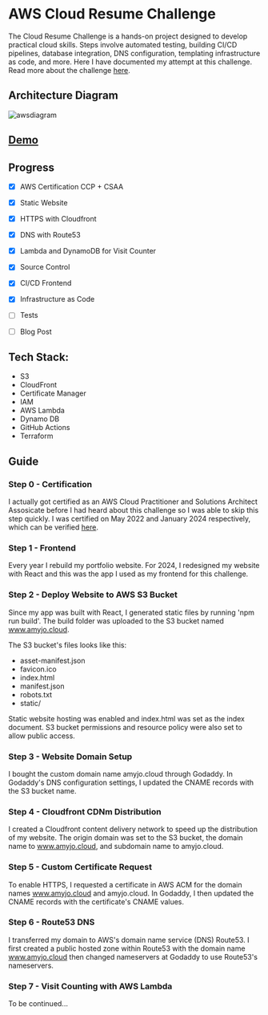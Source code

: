 # AWS Cloud Resume Challenge

The Cloud Resume Challenge is a hands-on project designed to develop practical cloud skills. Steps involve automated testing, building CI/CD pipelines, database integration, DNS configuration, templating infrastructure as code, and more.
Here I have documented my attempt at this challenge. Read more about the challenge [here](https://cloudresumechallenge.dev/docs/the-challenge/aws/).

## Architecture Diagram

![awsdiagram](https://github.com/user-attachments/assets/611db14b-5e75-4d32-968e-45d70f41f837)

## [Demo](https://amyjo.cloud/)

## Progress

- [x] AWS Certification CCP + CSAA
- [x] Static Website
- [x] HTTPS with Cloudfront
- [x] DNS with Route53
- [x] Lambda and DynamoDB for Visit Counter
- [x] Source Control
- [x] CI/CD Frontend
- [x] Infrastructure as Code

- [ ] Tests
- [ ] Blog Post

## Tech Stack:

- S3
- CloudFront
- Certificate Manager
- IAM
- AWS Lambda
- Dynamo DB
- GitHub Actions
- Terraform

## Guide

### Step 0 - Certification

I actually got certified as an AWS Cloud Practitioner and Solutions Architect Assosicate before I had heard about this challenge so I was able to skip this step quickly.
I was certified on May 2022 and January 2024 respectively, which can be verified [here](https://www.credly.com/earner/earned/badge/0bb8639e-fa4c-4cc3-a843-eec3cbb9a748).

### Step 1 - Frontend

Every year I rebuild my portfolio website. For 2024, I redesigned my website with React and this was the app I used as my frontend for this challenge.

### Step 2 - Deploy Website to AWS S3 Bucket

Since my app was built with React, I generated static files by running 'npm run build'. The build folder was uploaded to the S3 bucket named www.amyjo.cloud.

The S3 bucket's files looks like this:

- asset-manifest.json
- favicon.ico
- index.html
- manifest.json
- robots.txt
- static/

Static website hosting was enabled and index.html was set as the index document. S3 bucket permissions and resource policy were also set to allow public access.

### Step 3 - Website Domain Setup

I bought the custom domain name amyjo.cloud through Godaddy. In Godaddy's DNS configuration settings, I updated the CNAME records with the S3 bucket name.

### Step 4 - Cloudfront CDNm Distribution

I created a Cloudfront content delivery network to speed up the distribution of my website. The origin domain was set to the S3 bucket, the domain name to www.amyjo.cloud, and subdomain name to amyjo.cloud.

### Step 5 - Custom Certificate Request

To enable HTTPS, I requested a certificate in AWS ACM for the domain names www.amyjo.cloud and amyjo.cloud. In Godaddy, I then updated the CNAME records with the certificate's CNAME values.

### Step 6 - Route53 DNS

I transferred my domain to AWS's domain name service (DNS) Route53. I first created a public hosted zone within Route53 with the domain name www.amyjo.cloud then changed nameservers at Godaddy to use Route53's nameservers.

### Step 7 - Visit Counting with AWS Lambda
To be continued...